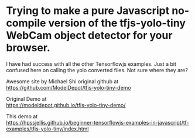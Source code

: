 

# Trying to make a pure Javascript no-compile version of the tfjs-yolo-tiny WebCam object detector for your browser.

I have had success with all the other Tensorflowjs examples. Just a bit confused here on calling the yolo converted files. Not sure where they are?

Awesome site by Michael Shi original github at    
https://github.com/ModelDepot/tfjs-yolo-tiny-demo

Original Demo at    
https://modeldepot.github.io/tfjs-yolo-tiny-demo/



This demo at    
https://hpssjellis.github.io/beginner-tensorflowjs-examples-in-javascript/tf-examples/tfjs-yolo-tiny/index.html




